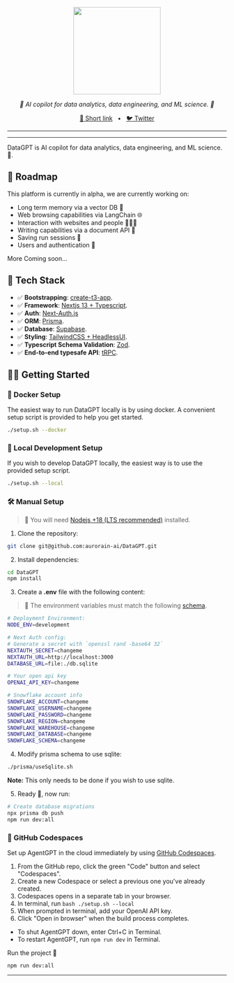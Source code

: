 <p align="center">
  <img src="https://github.com/aurorain-ai/DataGPT/blob/main/public/DataGPT.png" height="200"/>
</p>
<p align="center">
  <em>🤖 AI copilot for data analytics, data engineering, and ML science. 🤖 </em>
</p>

<p align="center">
<a href="https://datagpt.auroain.ai">🔗 Short link</a>
<span>&nbsp;&nbsp;•&nbsp;&nbsp;</span>
<a href="https://twitter.com/luhuihu">🐦 Twitter</a>
</p>

---

</div>

---

DataGPT is AI copilot for data analytics, data engineering, and ML science. 🚀.

## 🎉 Roadmap

This platform is currently in alpha, we are currently working on:

- Long term memory via a vector DB 🧠
- Web browsing capabilities via LangChain 🌐
- Interaction with websites and people 👨‍👩‍👦
- Writing capabilities via a document API 📄
- Saving run sessions 💾
- Users and authentication 🔐

More Coming soon...

## 🚀 Tech Stack

- ✅ **Bootstrapping**: [create-t3-app](https://create.t3.gg).
- ✅ **Framework**: [Nextjs 13 + Typescript](https://nextjs.org/).
- ✅ **Auth**: [Next-Auth.js](https://next-auth.js.org)
- ✅ **ORM**: [Prisma](https://prisma.io).
- ✅ **Database**: [Supabase](https://supabase.com/).
- ✅ **Styling**: [TailwindCSS + HeadlessUI](https://tailwindcss.com).
- ✅ **Typescript Schema Validation**: [Zod](https://github.com/colinhacks/zod).
- ✅ **End-to-end typesafe API**: [tRPC](https://trpc.io/).

## 👨‍🚀 Getting Started

### 🐳 Docker Setup

The easiest way to run DataGPT locally is by using docker.
A convenient setup script is provided to help you get started.

```bash
./setup.sh --docker
```

### 👷 Local Development Setup

If you wish to develop DataGPT locally, the easiest way is to
use the provided setup script.

```bash
./setup.sh --local
```

### 🛠️ Manual Setup

> 🚧 You will need [Nodejs +18 (LTS recommended)](https://nodejs.org/en/) installed.

1. Clone the repository:

```bash
git clone git@github.com:aurorain-ai/DataGPT.git
```

2. Install dependencies:

```bash
cd DataGPT
npm install
```

3. Create a **.env** file with the following content:

> 🚧 The environment variables must match the following [schema](https://github.com/aurorain-ai/DataGPT/blob/main/src/env/schema.mjs).

```bash
# Deployment Environment:
NODE_ENV=development

# Next Auth config:
# Generate a secret with `openssl rand -base64 32`
NEXTAUTH_SECRET=changeme
NEXTAUTH_URL=http://localhost:3000
DATABASE_URL=file:./db.sqlite

# Your open api key
OPENAI_API_KEY=changeme

# Snowflake account info
SNOWFLAKE_ACCOUNT=changeme
SNOWFLAKE_USERNAME=changeme
SNOWFLAKE_PASSWORD=changeme
SNOWFLAKE_REGION=changeme
SNOWFLAKE_WAREHOUSE=changeme
SNOWFLAKE_DATABASE=changeme
SNOWFLAKE_SCHEMA=changeme
```

4. Modify prisma schema to use sqlite:

```bash
./prisma/useSqlite.sh
```

**Note:** This only needs to be done if you wish to use sqlite.

5. Ready 🥳, now run:

```bash
# Create database migrations
npx prisma db push
npm run dev:all
```

### 🚀 GitHub Codespaces

Set up AgentGPT in the cloud immediately by using [GitHub Codespaces](https://github.com/features/codespaces).

1. From the GitHub repo, click the green "Code" button and select "Codespaces".
2. Create a new Codespace or select a previous one you've already created.
3. Codespaces opens in a separate tab in your browser.
4. In terminal, run `bash ./setup.sh --local`
5. When prompted in terminal, add your OpenAI API key.
6. Click "Open in browser" when the build process completes.

- To shut AgentGPT down, enter Ctrl+C in Terminal.
- To restart AgentGPT, run `npm run dev` in Terminal.

Run the project 🥳

```
npm run dev:all
```

---

</div>
